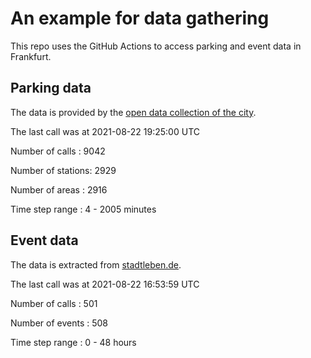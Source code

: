 # An example for data gathering

This repo uses the GitHub Actions to access parking and event data in Frankfurt.

## Parking data
The data is provided by the [open data collection of the city](https://www.offenedaten.frankfurt.de/).

The last call was at 2021-08-22 19:25:00 UTC

Number of calls   : 9042

Number of stations: 2929

Number of areas   : 2916

Time step range   :    4 - 2005 minutes


## Event data
The data is extracted from [stadtleben.de](https://stadtleben.de/frankfurt/).

The last call was at 2021-08-22 16:53:59 UTC

Number of calls   : 501

Number of events  : 508

Time step range   :   0 -  48 hours

